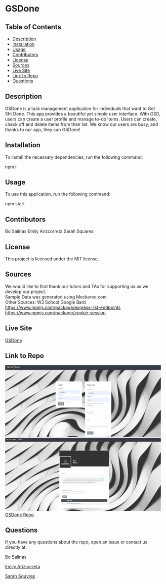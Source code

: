 # GSDone

## Table of Contents

* [Description](#description)
* [Installation](#installation)
* [Usage](#usage)
* [Contributors](#contributors)
* [License](#license)
* [Sources](#sources)
* [Live Site](#livesite)
* [Link to Repo](#linktorepo)
* [Questions](#questions)


## Description

GSDone is a task management application for individuals that want to Get Sht Done.  This app provides a beautiful yet simple user interface.  With GSD,  users can create a user profile and manage to-do items. Users can create, check off and delete items from their list.  We know our users are busy, and thanks to our app, they can GSDone!


## Installation

To install the necessary dependencies, run the following command:

npm i 


## Usage

To use this application, run the following command:

npm start


## Contributors

Bo Salinas
Emily Arizcorreta
Sarah Squares


## License

This project is licensed under the MIT license.


## Sources

We would like to first thank our tutors and TAs for supporting us as we develop our project.  
Sample Data was generated using Mockaroo.com    
Other Sources:
W3 School
Google Bard
https://www.npmjs.com/package/express-list-endpoints
https://www.npmjs.com/package/cookie-session 

## Live Site

[GSDone](https://gsdone-2f10065746b9.herokuapp.com/)

## Link to Repo
![Screenshot 1](image.png)
![Screenshot 2](image-1.png)
[GSDone Repo](https://github.com/SarahSquyres/GSDone)

## Questions

If you have any questions about the repo, open an issue or contact us directly at:

[Bo Salinas](bo.salinas12@gmail.com)

[Emily Arizcorreta](rosesandbooks89@gmail.com)

[Sarah Squyres]()
